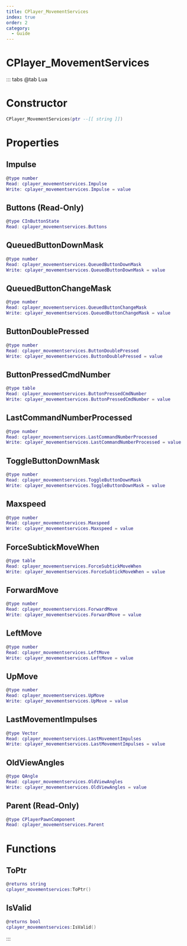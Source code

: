 ```yaml
---
title: CPlayer_MovementServices
index: true
order: 2
category:
  - Guide
---
```


# CPlayer_MovementServices

::: tabs
@tab Lua
# Constructor
```lua
CPlayer_MovementServices(ptr --[[ string ]])
```
# Properties
## Impulse 
```lua
@type number
Read: cplayer_movementservices.Impulse
Write: cplayer_movementservices.Impulse = value
```
## Buttons (Read-Only)
```lua
@type CInButtonState
Read: cplayer_movementservices.Buttons
```
## QueuedButtonDownMask 
```lua
@type number
Read: cplayer_movementservices.QueuedButtonDownMask
Write: cplayer_movementservices.QueuedButtonDownMask = value
```
## QueuedButtonChangeMask 
```lua
@type number
Read: cplayer_movementservices.QueuedButtonChangeMask
Write: cplayer_movementservices.QueuedButtonChangeMask = value
```
## ButtonDoublePressed 
```lua
@type number
Read: cplayer_movementservices.ButtonDoublePressed
Write: cplayer_movementservices.ButtonDoublePressed = value
```
## ButtonPressedCmdNumber 
```lua
@type table
Read: cplayer_movementservices.ButtonPressedCmdNumber
Write: cplayer_movementservices.ButtonPressedCmdNumber = value
```
## LastCommandNumberProcessed 
```lua
@type number
Read: cplayer_movementservices.LastCommandNumberProcessed
Write: cplayer_movementservices.LastCommandNumberProcessed = value
```
## ToggleButtonDownMask 
```lua
@type number
Read: cplayer_movementservices.ToggleButtonDownMask
Write: cplayer_movementservices.ToggleButtonDownMask = value
```
## Maxspeed 
```lua
@type number
Read: cplayer_movementservices.Maxspeed
Write: cplayer_movementservices.Maxspeed = value
```
## ForceSubtickMoveWhen 
```lua
@type table
Read: cplayer_movementservices.ForceSubtickMoveWhen
Write: cplayer_movementservices.ForceSubtickMoveWhen = value
```
## ForwardMove 
```lua
@type number
Read: cplayer_movementservices.ForwardMove
Write: cplayer_movementservices.ForwardMove = value
```
## LeftMove 
```lua
@type number
Read: cplayer_movementservices.LeftMove
Write: cplayer_movementservices.LeftMove = value
```
## UpMove 
```lua
@type number
Read: cplayer_movementservices.UpMove
Write: cplayer_movementservices.UpMove = value
```
## LastMovementImpulses 
```lua
@type Vector
Read: cplayer_movementservices.LastMovementImpulses
Write: cplayer_movementservices.LastMovementImpulses = value
```
## OldViewAngles 
```lua
@type QAngle
Read: cplayer_movementservices.OldViewAngles
Write: cplayer_movementservices.OldViewAngles = value
```
## Parent (Read-Only)
```lua
@type CPlayerPawnComponent
Read: cplayer_movementservices.Parent
```
# Functions
## ToPtr
```lua
@returns string
cplayer_movementservices:ToPtr()
```
## IsValid
```lua
@returns bool
cplayer_movementservices:IsValid()
```

:::